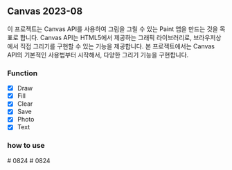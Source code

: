 ## Canvas 2023-08
이 프로젝트는 Canvas API를 사용하여 그림을 그릴 수 있는 Paint 앱을 만드는 것을 목표로 합니다. 
Canvas API는 HTML5에서 제공하는 그래픽 라이브러리로, 브라우저상에서 직접 그리기를 구현할 수 있는 기능을 제공합니다. 
본 프로젝트에서는 Canvas API의 기본적인 사용법부터 시작해서, 다양한 그리기 기능을 구현합니다.

### Function
- [x] Draw
- [x] Fill
- [x] Clear
- [x] Save
- [x] Photo
- [x] Text

### how to use
#   0 8 2 4 
 
 #   0 8 2 4  
 